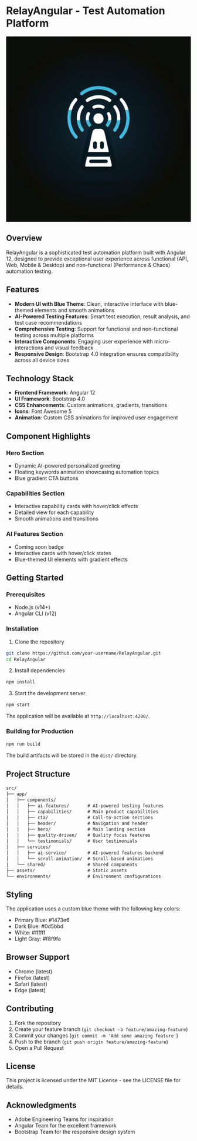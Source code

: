 # RelayAngular - Test Automation Platform

![RelayAngular](./generated-icon.png)

## Overview

RelayAngular is a sophisticated test automation platform built with Angular 12, designed to provide exceptional user experience across functional (API, Web, Mobile & Desktop) and non-functional (Performance & Chaos) automation testing.

## Features

- **Modern UI with Blue Theme**: Clean, interactive interface with blue-themed elements and smooth animations
- **AI-Powered Testing Features**: Smart test execution, result analysis, and test case recommendations
- **Comprehensive Testing**: Support for functional and non-functional testing across multiple platforms
- **Interactive Components**: Engaging user experience with micro-interactions and visual feedback
- **Responsive Design**: Bootstrap 4.0 integration ensures compatibility across all device sizes

## Technology Stack

- **Frontend Framework**: Angular 12
- **UI Framework**: Bootstrap 4.0
- **CSS Enhancements**: Custom animations, gradients, transitions
- **Icons**: Font Awesome 5
- **Animation**: Custom CSS animations for improved user engagement

## Component Highlights

### Hero Section
- Dynamic AI-powered personalized greeting
- Floating keywords animation showcasing automation topics
- Blue gradient CTA buttons

### Capabilities Section
- Interactive capability cards with hover/click effects
- Detailed view for each capability
- Smooth animations and transitions

### AI Features Section
- Coming soon badge
- Interactive cards with hover/click states
- Blue-themed UI elements with gradient effects

## Getting Started

### Prerequisites
- Node.js (v14+)
- Angular CLI (v12)

### Installation

1. Clone the repository
```bash
git clone https://github.com/your-username/RelayAngular.git
cd RelayAngular
```

2. Install dependencies
```bash
npm install
```

3. Start the development server
```bash
npm start
```

The application will be available at `http://localhost:4200/`.

### Building for Production

```bash
npm run build
```

The build artifacts will be stored in the `dist/` directory.

## Project Structure

```
src/
├── app/
│   ├── components/
│   │   ├── ai-features/       # AI-powered testing features
│   │   ├── capabilities/      # Main product capabilities
│   │   ├── cta/               # Call-to-action sections
│   │   ├── header/            # Navigation and header
│   │   ├── hero/              # Main landing section
│   │   ├── quality-driven/    # Quality focus features
│   │   └── testimonials/      # User testimonials
│   ├── services/
│   │   ├── ai-service/        # AI-powered features backend
│   │   └── scroll-animation/  # Scroll-based animations
│   └── shared/                # Shared components
├── assets/                    # Static assets
└── environments/              # Environment configurations
```

## Styling

The application uses a custom blue theme with the following key colors:
- Primary Blue: #1473e6
- Dark Blue: #0d5bbd
- White: #ffffff
- Light Gray: #f8f9fa

## Browser Support

- Chrome (latest)
- Firefox (latest)
- Safari (latest)
- Edge (latest)

## Contributing

1. Fork the repository
2. Create your feature branch (`git checkout -b feature/amazing-feature`)
3. Commit your changes (`git commit -m 'Add some amazing feature'`)
4. Push to the branch (`git push origin feature/amazing-feature`)
5. Open a Pull Request

## License

This project is licensed under the MIT License - see the LICENSE file for details.

## Acknowledgments

- Adobe Engineering Teams for inspiration
- Angular Team for the excellent framework
- Bootstrap Team for the responsive design system